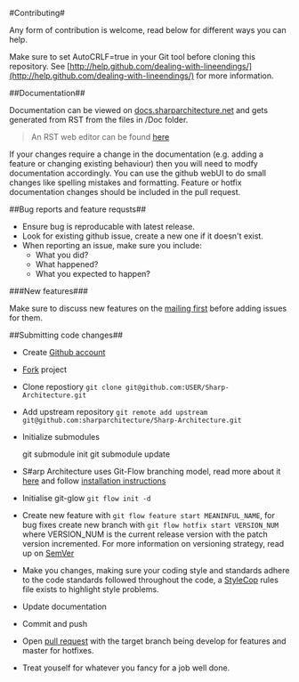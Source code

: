 #Contributing#

Any form of contribution is welcome, read below for different ways you can help.

Make sure to set AutoCRLF=true in your Git tool before cloning this repository. See [http://help.github.com/dealing-with-lineendings/](http://help.github.com/dealing-with-lineendings/) for more information.

##Documentation##

Documentation can be viewed on [docs.sharparchitecture.net](http://docs.sharparchitecture.net/) and gets generated from RST from the files in /Doc folder.

> An RST web editor can be found [here](http://rst.ninjs.org/)

If your changes require a change in the documentation (e.g. adding a feature or changing existing behaviour) then you will need to modfy documentation accordingly.
You can use the github webUI to do small changes like spelling mistakes and formatting. Feature or hotfix documentation changes should be included in the pull request.

##Bug reports and feature requsts##

- Ensure bug is reproducable with latest release.
- Look for existing github issue, create a new one if it doesn't exist.
- When reporting an issue, make sure you include:
  - What you did?
  - What happened?
  - What you expected to happen?

###New features###

Make sure to discuss new features on the [mailing first](http://groups.google.com/group/sharp-architecture "Sharp Architecture mailing list") before adding issues for them.

##Submitting code changes##

- Create [Github account](https://github.com/signup/free)
- [Fork](https://help.github.com/articles/fork-a-repo "Fork") project
- Clone repostiory `git clone git@github.com:USER/Sharp-Architecture.git`
- Add upstream repository `git remote add upstream git@github.com:sharparchitecture/Sharp-Architecture.git`
- Initialize submodules

    git submodule init
    git submodule update
    
- S#arp Architecture uses Git-Flow branching model, read more about it [here](http://nvie.com/posts/a-successful-git-branching-model/ "git-flow") and follow [installation instructions](https://github.com/nvie/gitflow/wiki/Installation)
- Initialise git-glow `git flow init -d`
- Create new feature with `git flow feature start MEANINFUL_NAME`, for bug fixes create new branch with `git flow hotfix start VERSION_NUM` where VERSION_NUM is the current release version with the patch version incremented. For more information on versioning strategy, read up on [SemVer](http://semver.org/)
- Make you changes, making sure your coding style and standards adhere to the code standards followed throughout the code, a [StyleCop](http://stylecop.codeplex.com/) rules file exists to highlight style problems.
- Update documentation
- Commit and push
- Open [pull request](https://help.github.com/articles/using-pull-requests) with the target branch being develop for features and master for hotfixes.
- Treat youself for whatever you fancy for a job well done.

